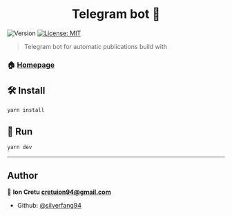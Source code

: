 <h1 align="center">Telegram bot 🤖</h1>
<p>
  <img alt="Version" src="https://img.shields.io/badge/version-0.1.0-blue.svg?cacheSeconds=2592000" />
  <a href="#" target="_blank">
    <img alt="License: MIT" src="https://img.shields.io/badge/License-MIT-yellow.svg" />
  </a>
</p>

> Telegram bot for automatic publications build with

### 🏠 [Homepage](https://github.com/silverfang94/node-experiments)

## 🛠️ Install

```sh
yarn install
```

## 🚗 Run

```sh
yarn dev
```

---

## Author

👨 **Ion Cretu <cretuion94@gmail.com>**

- Github: [@silverfang94](https://github.com/silverfang94)
